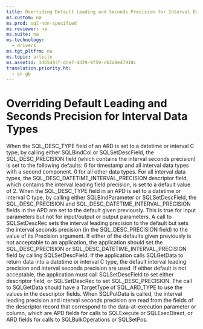 ```yaml
---
title: Overriding Default Leading and Seconds Precision for Interval Data Types
ms.custom: na
ms.prod: sql-non-specified
ms.reviewer: na
ms.suite: na
ms.technology: 
  - drivers
ms.tgt_pltfrm: na
ms.topic: article
ms.assetid: 3d65493f-dce7-4d29-9f59-c63a4e47918c
translation.priority.ht: 
  - en-gb
---
```

# Overriding Default Leading and Seconds Precision for Interval Data Types
<?xml version="1.0" encoding="utf-8"?>
<developerReferenceWithoutSyntaxDocument xmlns="http://ddue.schemas.microsoft.com/authoring/2003/5" xmlns:xlink="http://www.w3.org/1999/xlink" xmlns:xsi="http://www.w3.org/2001/XMLSchema-instance" xsi:schemaLocation="http://ddue.schemas.microsoft.com/authoring/2003/5 http://dduestorage.blob.core.windows.net/ddueschema/developer.xsd">
  <introduction>
    <para>When the SQL_DESC_TYPE field of an ARD is set to a datetime or interval C type, by calling either <legacyBold>SQLBindCol</legacyBold> or <legacyBold>SQLSetDescField</legacyBold>, the SQL_DESC_PRECISION field (which contains the interval seconds precision) is set to the following defaults:  </para>
    <list class="bullet">
      <listItem>
        <para>6 for timestamp and all interval data types with a second component.</para>
      </listItem>
      <listItem>
        <para>0 for all other data types.</para>
      </listItem>
    </list>
    <para>For all interval data types, the SQL_DESC_DATETIME_INTERVAL_PRECISION descriptor field, which contains the interval leading field precision, is set to a default value of 2.</para>
    <para>When the SQL_DESC_TYPE field in an APD is set to a datetime or interval C type, by calling either <legacyBold>SQLBindParameter</legacyBold> or <legacyBold>SQLSetDescField</legacyBold>, the SQL_DESC_PRECISION and SQL_DESC_DATETIME_INTERVAL_PRECISION fields in the APD are set to the default given previously. This is true for input parameters but not for input/output or output parameters.</para>
    <para>A call to <legacyBold>SQLSetDescRec</legacyBold> sets the interval leading precision to the default but sets the interval seconds precision (in the SQL_DESC_PRECISION field) to the value of its <legacyItalic>Precision</legacyItalic> argument.</para>
    <para>If either of the defaults given previously is not acceptable to an application, the application should set the SQL_DESC_PRECISION or SQL_DESC_DATETIME_INTERVAL_PRECISION field by calling <legacyBold>SQLSetDescField</legacyBold>.</para>
    <para>If the application calls <legacyBold>SQLGetData</legacyBold> to return data into a datetime or interval C type, the default interval leading precision and interval seconds precision are used. If either default is not acceptable, the application must call <legacyBold>SQLSetDescField</legacyBold> to set either descriptor field, or <legacyBold>SQLSetDescRec</legacyBold> to set SQL_DESC_PRECISION. The call to <legacyBold>SQLGetData</legacyBold> should have a <legacyItalic>TargetType</legacyItalic> of SQL_ARD_TYPE to use the values in the descriptor fields.</para>
    <para>When <legacyBold>SQLPutData</legacyBold> is called, the interval leading precision and interval seconds precision are read from the fields of the descriptor record that correspond to the data-at-execution parameter or column, which are APD fields for calls to <legacyBold>SQLExecute</legacyBold> or <legacyBold>SQLExecDirect</legacyBold>, or ARD fields for calls to <legacyBold>SQLBulkOperations</legacyBold> or <legacyBold>SQLSetPos</legacyBold>.</para>
  </introduction>
  <relatedTopics />
</developerReferenceWithoutSyntaxDocument>
